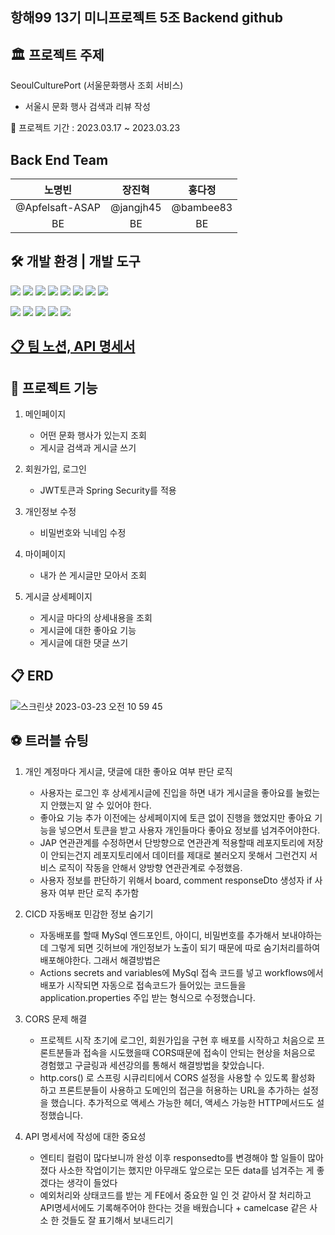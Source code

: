 ## 항해99 13기 미니프로젝트 5조 Backend github

## 🏛 프로젝트 주제
SeoulCulturePort (서울문화행사 조회 서비스)

* 서울시 문화 행사 검색과 리뷰 작성 

📅 프로젝트 기간 : 2023.03.17 ~ 2023.03.23

## Back End Team
|노명빈|장진혁|홍다정|
|:---:|:---:|:---:|
|@Apfelsaft-ASAP|@jangjh45|@bambee83|
|BE|BE|BE|

## 🛠 개발 환경 | 개발 도구 
<img src="https://img.shields.io/badge/Java-007396?style=flat-square&logo=Java&logoColor=white"/>  <img src="https://img.shields.io/badge/Spring-6DB33F?style=flat-square&logo=spring&logoColor=white"/>  <img src="https://img.shields.io/badge/SpringSecurity-6DB33F?style=flat-square&logo=SpringSecurity&logoColor=white"/>  <img src="https://img.shields.io/badge/SpringBoot-6DB33F?style=flat-square&logo=springboot&logoColor=white"/>  <img src="https://img.shields.io/badge/IntelliJIDEA-000000?style=flat-square&logo=IntelliJIDEA&logoColor=white"/>  <img src="https://img.shields.io/badge/github-181717?style=flat-square&logo=github&logoColor=white"/>  <img src="https://img.shields.io/badge/git-F05032?style=flat-square&logo=git&logoColor=white"/>  <img src="https://img.shields.io/badge/Postman-FF6C37?style=flat-square&logo=Postman&logoColor=white"/> 

<img src="https://img.shields.io/badge/AmazonEC2-FF9900?style=flat-square&logo=AmazonEC2&logoColor=white"/>  <img src="https://img.shields.io/badge/AmazonS3-569A31?style=flat-square&logo=AmazonS3&logoColor=white"/>  <img src="https://img.shields.io/badge/AmazonRDS-527FFF?style=flat-square&logo=AmazonRDS&logoColor=white"/>  <img src="https://img.shields.io/badge/MySQL-4479A1?style=flat-square&logo=MySQL&logoColor=white"/>  <img src="https://img.shields.io/badge/Ubuntu-E95420?style=flat-square&logo=Ubuntu&logoColor=white"/>

## [📋 팀 노션, API 명세서](https://www.notion.so/5-SA-f4ebf090ac43441f88ff063a6ee7cd78?pvs=4)

## 📲 프로젝트 기능
1. 메인페이지

    * 어떤 문화 행사가 있는지 조회
    * 게시글 검색과 게시글 쓰기

2. 회원가입, 로그인

    * JWT토큰과 Spring Security를 적용

3. 개인정보 수정

    * 비밀번호와 닉네임 수정

4. 마이페이지

    * 내가 쓴 게시글만 모아서 조회

5. 게시글 상세페이지

    * 게시글 마다의 상세내용을 조회
    * 게시글에 대한 좋아요 기능
    * 게시글에 대한 댓글 쓰기

## 📋 ERD
![스크린샷 2023-03-23 오전 10 59 45](https://user-images.githubusercontent.com/99319021/227106520-e7ec40fa-73a4-49de-9121-7104a1cbc300.png)

## ⚽ 트러블 슈팅

 1. 개인 계정마다 게시글, 댓글에 대한 좋아요 여부 판단 로직
    * 사용자는 로그인 후 상세게시글에 진입을 하면 내가 게시글을 좋아요를 눌렀는지 안했는지 알 수 있어야 한다. 
    * 좋아요 기능 추가 이전에는 상세페이지에 토큰 없이 진행을 했었지만 좋아요 기능을 넣으면서 토큰을 받고 사용자 개인들마다 좋아요 정보를 넘겨주어야한다.
    * JAP 연관관계를 수정하면서 단방향으로 연관관계 적용할때 레포지토리에 저장이 안되는건지 레포지토리에서 데이터를 제대로 불러오지 못해서 그런건지 서비스 로직이 작동을 안해서 양방향 연관관계로 수정했음.
    * 사용자 정보를 판단하기 위해서 board, comment responseDto 생성자 if 사용자 여부 판단 로직 추가함

2. CICD 자동배포 민감한 정보 숨기기
    * 자동배포를 할때 MySql 엔드포인트, 아이디, 비밀번호를 추가해서 보내야하는데 그렇게 되면 깃허브에 개인정보가 노출이 되기 때문에 따로 숨기처리를하여 배포해야한다. 그래서 해결방법은
    * Actions secrets and variables에 MySql 접속 코드를 넣고 workflows에서 배포가 시작되면 자동으로 접속코드가 들어있는 코드들을 application.properties 주입 받는 형식으로 수정했습니다.

3. CORS 문제 해결
    * 프로젝트 시작 초기에 로그인, 회원가입을 구현 후 배포를 시작하고 처음으로 프론트분들과 접속을 시도했을때 CORS때문에 접속이 안되는 현상을 처음으로 경험했고 구글링과 세션강의를 통해서 해결방법을 찾았습니다.
    * http.cors() 로 스프링 시큐리티에서 CORS 설정을 사용할 수 있도록 활성화 하고 프론트분들이 사용하고 도메인의 접근을 허용하는 URL을 추가하는 설정을 했습니다. 추가적으로 액세스 가능한 헤더, 액세스 가능한 HTTP메서드도 설정했습니다. 
 
4. API 명세서에 작성에 대한 중요성
    * 엔티티 컬럼이 많다보니까 완성 이후 responsedto를 변경해야 할 일들이 많아졌다 사소한 작업이기는 했지만 아무래도 앞으로는 모든 data를 넘겨주는 게 좋겠다는 생각이 들었다
    * 예외처리와 상태코드를 받는 게 FE에서 중요한 일 인 것 같아서 잘 처리하고 API명세서에도 기록해주어야 한다는 것을 배웠습니다  + camelcase 같은 사소 한 것들도 잘 표기해서 보내드리기
